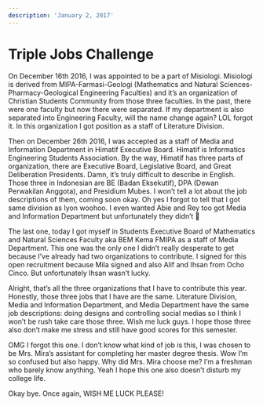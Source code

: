 ```yaml
---
description: 'January 2, 2017'
---
```


# Triple Jobs Challenge

On December 16th 2016, I was appointed to be a part of Misiologi. Misiologi is derived from MIPA-Farmasi-Geologi \(Mathematics and Natural Sciences-Pharmacy-Geological Engineering Faculties\) and it’s an organization of Christian Students Community from those three faculties. In the past, there were one faculty but now there were separated. If my department is also separated into Engineering Faculty, will the name change again? LOL forgot it. In this organization I got position as a staff of Literature Division.

Then on December 26th 2016, I was accepted as a staff of Media and Information Department in Himatif Executive Board. Himatif is Informatics Engineering Students Association. By the way, Himatif has three parts of organization, there are Executive Board, Legislative Board, and Great Deliberation Presidents. Damn, it’s truly difficult to describe in English. Those three in Indonesian are BE \(Badan Eksekutif\), DPA \(Dewan Perwakilan Anggota\), and Presidium Mubes. I won’t tell a lot about the job descriptions of them, coming soon okay. Oh yes I forgot to tell that I got same division as Iyon woohoo. I even wanted Abie and Rey too got Media and Information Department but unfortunately they didn’t 🙁

The last one, today I got myself in Students Executive Board of Mathematics and Natural Sciences Faculty aka BEM Kema FMIPA as a staff of Media Department. This one was the only one I didn’t really desperate to get because I’ve already had two organizations to contribute. I signed for this open recruitment because Mila signed and also Alif and Ihsan from Ocho Cinco. But unfortunately Ihsan wasn’t lucky.

Alright, that’s all the three organizations that I have to contribute this year. Honestly, those three jobs that I have are the same. Literature Division, Media and Information Department, and Media Department have the same job descriptions: doing designs and controlling social medias so I think I won’t be rush take care those three. Wish me luck guys. I hope those three also don’t make me stress and still have good scores for this semester.

OMG I forgot this one. I don’t know what kind of job is this, I was chosen to be Mrs. Mira’s assistant for completing her master degree thesis. Wow I’m so confused but also happy. Why did Mrs. Mira choose me? I’m a freshman who barely know anything. Yeah I hope this one also doesn’t disturb my college life.

Okay bye. Once again, WISH ME LUCK PLEASE!

